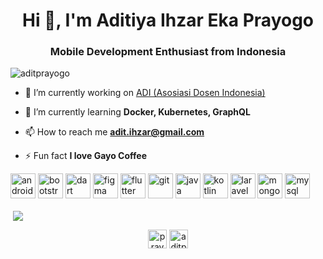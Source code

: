 <h1 align="center">Hi 👋, I'm Aditiya Ihzar Eka Prayogo</h1>
<h3 align="center">Mobile Development Enthusiast from Indonesia</h3>

<p align="left"> <img src="https://komarev.com/ghpvc/?username=aditprayogo" alt="aditprayogo" /> </p>

- 🔭 I’m currently working on [ADI (Asosiasi Dosen Indonesia)](https://play.google.com/store/apps/details?id=com.asosiasidosenindonesia.adi&hl=in%22%3EADI)

- 🌱 I’m currently learning **Docker, Kubernetes, GraphQL**

- 📫 How to reach me **adit.ihzar@gmail.com**

- ⚡ Fun fact **I love Gayo Coffee**

<p align="left"><img src="https://devicons.github.io/devicon/devicon.git/icons/android/android-original-wordmark.svg" alt="android" width="40" height="40"/> <img src="https://devicons.github.io/devicon/devicon.git/icons/bootstrap/bootstrap-plain.svg" alt="bootstrap" width="40" height="40"/> <img src="https://www.vectorlogo.zone/logos/dartlang/dartlang-icon.svg" alt="dart" width="40" height="40"/> <img src="https://www.vectorlogo.zone/logos/figma/figma-icon.svg" alt="figma" width="40" height="40"/> <img src="https://www.vectorlogo.zone/logos/flutterio/flutterio-icon.svg" alt="flutter" width="40" height="40"/> <img src="https://www.vectorlogo.zone/logos/git-scm/git-scm-icon.svg" alt="git" width="40" height="40"/> <img src="https://devicons.github.io/devicon/devicon.git/icons/java/java-original-wordmark.svg" alt="java" width="40" height="40"/> <img src="https://www.vectorlogo.zone/logos/kotlinlang/kotlinlang-icon.svg" alt="kotlin" width="40" height="40"/> <img src="https://devicons.github.io/devicon/devicon.git/icons/laravel/laravel-plain-wordmark.svg" alt="laravel" width="40" height="40"/> <img src="https://devicons.github.io/devicon/devicon.git/icons/mongodb/mongodb-original-wordmark.svg" alt="mongodb" width="40" height="40"/> <img src="https://devicons.github.io/devicon/devicon.git/icons/mysql/mysql-original-wordmark.svg" alt="mysql" width="40" height="40"/></p>

<p>&nbsp;<img align="center" src="https://github-readme-stats.vercel.app/api?username=aditPrayogo&show_icons=true&bg_color=424344&title_color=fff&icon_color=fff&text_color=d9a618&show_owner=false" /></p>

<p align="center">
<a href="https://twitter.com/prayogoaditiya" target="blank"><img align="center" src="https://cdn.jsdelivr.net/npm/simple-icons@3.0.1/icons/twitter.svg" alt="prayogoaditiya" height="30" width="30" /></a>
<a href="https://www.leetcode.com/aditprayogo" target="blank"><img align="center" src="https://cdn.jsdelivr.net/npm/simple-icons@3.0.1/icons/leetcode.svg" alt="aditprayogo" height="30" width="30" /></a>
</p>
